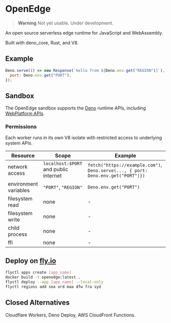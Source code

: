 # OpenEdge

> **Warning** Not yet usable. Under development.

An open source serverless edge runtime for JavaScript and WebAssembly.

Built with deno_core, Rust, and V8.

## Example

```javascript
Deno.serve(() => new Response(`hello from ${Deno.env.get("REGION")}`), {
  port: Deno.env.get("PORT"),
});
```

## Sandbox

The OpenEdge sandbox supports the [Deno](https://deno.land/api@v1.25.4) runtime
APIs, including
[WebPlatform APIs](https://deno.land/manual@v1.25.4/runtime/web_platform_apis).

### Permissions

Each worker runs in its own V8 isolate with restricted access to underlying
system APIs.

| Resource              | Scope                                 | Example                                                                          |
| --------------------- | ------------------------------------- | -------------------------------------------------------------------------------- |
| network access        | `localhost:$PORT` and public internet | `fetch("https://example.com")`, `Deno.serve(..., { port: Deno.env.get("PORT")})` |
| environment variables | `"PORT"`, `"REGION"`                  | `Deno.env.get("PORT")`                                                           |
| filesystem read       | none                                  | -                                                                                |
| filesystem write      | none                                  | -                                                                                |
| child process         | none                                  | -                                                                                |
| ffi                   | none                                  | -                                                                                |

## Deploy on [fly.io](https://fly.io)

```sh
flyctl apps create [app_name]
docker build -t openedge:latest .
flyctl deploy --app [app_name] --local-only
flyctl regions add sea ord maa dfw fra syd
```

## Closed Alternatives

Cloudflare Workers, Deno Deploy, AWS CloudFront Functions.
